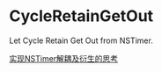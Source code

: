 # CycleRetainGetOut
Let Cycle Retain Get Out from NSTimer.


[实现NSTimer解耦及衍生的思考](https://www.jianshu.com/p/58cc263625d1)
